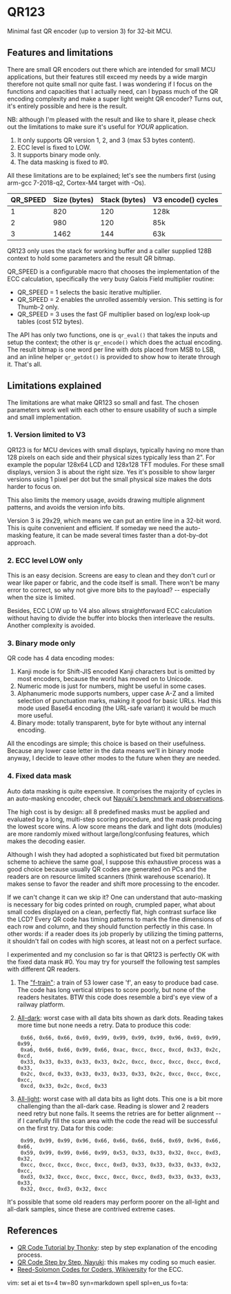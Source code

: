 # QR123

Minimal fast QR encoder (up to version 3) for 32-bit MCU.

## Features and limitations

There are small QR encoders out there which are intended for small MCU
applications, but their features still exceed my needs by a wide margin
therefore not quite small nor quite fast.  I was wondering if I focus on the
functions and capacities that I actually need, can I bypass much of the QR
encoding complexity and make a super light weight QR encoder? Turns out, it's
entirely possible and here is the result.

NB: although I'm pleased with the result and like to share it, please check out
the limitations to make sure it's useful for *YOUR* application.

1. It only supports QR version 1, 2, and 3 (max 53 bytes content).
2. ECC level is fixed to LOW.
3. It supports binary mode only.
4. The data masking is fixed to #0.

All these limitations are to be explained; let's see the numbers first (using
arm-gcc 7-2018-q2, Cortex-M4 target with -Os).

| QR_SPEED | Size (bytes) | Stack (bytes) | V3 encode() cycles
| --- | --- | --- | ---
| 1 | 820 | 120 | 128k
| 2 | 980 | 120 | 85k
| 3 | 1462 | 144 | 63k

QR123 only uses the stack for working buffer and a caller supplied 128B context
to hold some parameters and the result QR bitmap.

QR_SPEED is a configurable macro that chooses the implementation of the ECC
calculation, specifically the very busy Galois Field multiplier routine:

- QR_SPEED = 1 selects the basic iterative multiplier.
- QR_SPEED = 2 enables the unrolled assembly version.  This setting is for
Thumb-2 only.
- QR_SPEED = 3 uses the fast GF multiplier based on log/exp look-up tables (cost
512 bytes).

The API has only two functions, one is `qr_eval()` that takes the inputs and
setup the context; the other is `qr_encode()` which does the actual encoding.
The result bitmap is one word per line with dots placed from MSB to LSB, and an
inline helper `qr_getdot()` is provided to show how to iterate through it.
That's all.

## Limitations explained

The limitations are what make QR123 so small and fast.  The chosen parameters
work well with each other to ensure usability of such a simple and small
implementation.

### 1. Version limited to V3

QR123 is for MCU devices with small displays, typically having no more than 128
pixels on each side and their physical sizes typically less than 2".  For
example the popular 128x64 LCD and 128x128 TFT modules.  For these small
displays, version 3 is about the right size.  Yes it's possible to show larger
versions using 1 pixel per dot but the small physical size makes the dots harder
to focus on.

This also limits the memory usage, avoids drawing multiple alignment patterns,
and avoids the version info bits.

Version 3 is 29x29, which means we can put an entire line in a 32-bit word.
This is quite convenient and efficient.  If someday we need the auto-masking
feature, it can be made several times faster than a dot-by-dot approach.

### 2. ECC level LOW only

This is an easy decision.  Screens are easy to clean and they don't curl or wear
like paper or fabric, and the code itself is small.  There won't be many error
to correct, so why not give more bits to the payload? -- especially when the
size is limited.

Besides, ECC LOW up to V4 also allows straightforward ECC calculation without
having to divide the buffer into blocks then interleave the results.  Another
complexity is avoided.

### 3. Binary mode only

QR code has 4 data encoding modes:

1. Kanji mode is for Shift-JIS encoded Kanji characters but is omitted by most
encoders, because the world has moved on to Unicode.
2. Numeric mode is just for numbers, might be useful in some cases.
3. Alphanumeric mode supports numbers, upper case A-Z and a limited selection of
punctuation marks, making it good for basic URLs.  Had this mode used Base64
encoding (the URL-safe variant) it would be much more useful.
4. Binary mode: totally transparent, byte for byte without any internal
encoding.

All the encodings are simple; this choice is based on their usefulness.  Because
any lower case letter in the data means we'll in binary mode anyway, I decide to
leave other modes to the future when they are needed.

### 4. Fixed data mask

Auto data masking is quite expensive.  It comprises the majority of cycles in an
auto-masking encoder, check out [Nayuki's benchmark and
observations](https://www.nayuki.io/page/fast-qr-code-generator-library).

The high cost is by design: all 8 predefined masks must be applied and evaluated
by a long, multi-step scoring procedure, and the mask producing the lowest score
wins.  A low score means the dark and light dots (modules) are more randomly
mixed without large/long/confusing features, which makes the decoding easier.

Although I wish they had adopted a sophisticated but fixed bit permutation
scheme to achieve the same goal, I suppose this exhaustive process was a good
choice because usually QR codes are generated on PCs and the readers are on
resource limited scanners (think warehouse scenario).  It makes sense to favor
the reader and shift more processing to the encoder.

If we can't change it can we skip it?  One can understand that auto-masking is
necessary for big codes printed on rough, crumpled paper, what about small codes
displayed on a clean, perfectly flat, high contrast surface like the LCD?  Every
QR code has timing patterns to mark the fine dimensions of each row and column,
and they should function perfectly in this case.  In other words: if a reader
does its job properly by utilizing the timing patterns, it shouldn't fail on
codes with high scores, at least not on a perfect surface.

I experimented and my conclusion so far is that QR123 is perfectly OK with the
fixed data mask #0.  You may try for yourself the following test samples with
different QR readers.

1. The ["f-train"](f-train.png): a train of 53 lower case 'f', an easy to
produce bad case.  The code has long vertical stripes to score poorly, but none
of the readers hesitates.  BTW this code does resemble a bird's eye view of a
railway platform.

2. [All-dark](all-dark.png): worst case with all data bits shown as dark dots.
Reading takes more time but none needs a retry.  Data to produce this code:

        0x66, 0x66, 0x66, 0x69, 0x99, 0x99, 0x99, 0x99, 0x96, 0x69, 0x99, 0x99,
        0xa6, 0x66, 0x66, 0x99, 0x66, 0xac, 0xcc, 0xcc, 0xcd, 0x33, 0x2c, 0xcd,
        0x33, 0x33, 0x33, 0x33, 0x33, 0x2c, 0xcc, 0xcc, 0xcc, 0xcc, 0xcd, 0x33,
        0x2c, 0xcd, 0x33, 0x33, 0x33, 0x33, 0x33, 0x2c, 0xcc, 0xcc, 0xcc, 0xcc,
        0xcd, 0x33, 0x2c, 0xcd, 0x33


3. [All-light](all-light.png): worst case with all data bits as light dots.
This one is a bit more challenging than the all-dark case.  Reading is slower
and 2 readers need retry but none fails.  It seems the retries are for better
alignment -- if I carefully fill the scan area with the code the read will be 
successful on the first try.  Data for this code:

        0x99, 0x99, 0x99, 0x96, 0x66, 0x66, 0x66, 0x66, 0x69, 0x96, 0x66, 0x66,
        0x59, 0x99, 0x99, 0x66, 0x99, 0x53, 0x33, 0x33, 0x32, 0xcc, 0xd3, 0x32,
        0xcc, 0xcc, 0xcc, 0xcc, 0xcc, 0xd3, 0x33, 0x33, 0x33, 0x33, 0x32, 0xcc,
        0xd3, 0x32, 0xcc, 0xcc, 0xcc, 0xcc, 0xcc, 0xd3, 0x33, 0x33, 0x33, 0x33,
        0x32, 0xcc, 0xd3, 0x32, 0xcc

It's possible that some old readers may perform poorer on the all-light and
all-dark samples, since these are contrived extreme cases.

## References

- [QR Code Tutorial by
Thonky](https://www.thonky.com/qr-code-tutorial/introduction): step by step
explanation of the encoding process.
- [QR Code Step by Step,
Nayuki](https://www.nayuki.io/page/creating-a-qr-code-step-by-step): this makes
my coding so much easier.
- [Reed-Solomon Codes for Coders,
Wikiversity](https://en.wikiversity.org/wiki/Reed%E2%80%93Solomon_codes_for_coders)
for the ECC.


vim: set ai et ts=4 tw=80 syn=markdown spell spl=en_us fo=ta:
